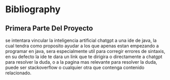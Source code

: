 # Bibliography



## Primera Parte Del Proyecto
se intentara vincular la inteligencia artificial chatgpt a una ide de java, la cual tendra como proposito ayudar a los que apenas estan empezando a programar en java, sera especialmente util para corregir errores de sintaxis, en su defecto la ide te dara un link que te dirigira o directamente a chatgpt para resolver la duda, o a la pagina mas relevante para resolver la duda, puede ser stackoverflow o cualquier otra que contenga contenido relacionado.
